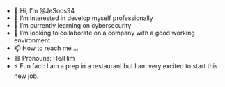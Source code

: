 - 👋 Hi, I’m @JeSoos94
- 👀 I’m interested in develop myself professionally
- 🌱 I’m currently learning on cybersecurity
- 💞️ I’m looking to collaborate on a company with a good working environment
- 📫 How to reach me ...
- 😄 Pronouns: He/Him
- ⚡ Fun fact: I am a prep in a restaurant but I am very excited to start this new job.
<!---
JeSoos94/JeSoos94 is a ✨ special ✨ repository because its `README.md` (this file) appears on your GitHub profile.
You can click the Preview link to take a look at your changes.
--->
